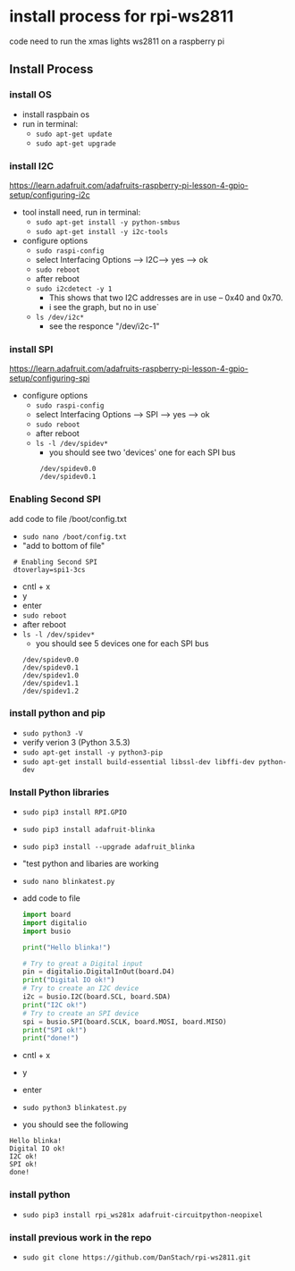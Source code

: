 # install process for rpi-ws2811
code need to run the xmas lights ws2811 on a raspberry pi

## Install Process

### install OS
- install raspbain os
- run in terminal:
  - `sudo apt-get update`
  - `sudo apt-get upgrade`

### install I2C
https://learn.adafruit.com/adafruits-raspberry-pi-lesson-4-gpio-setup/configuring-i2c
- tool install need, run in terminal:
  - `sudo apt-get install -y python-smbus`
  - `sudo apt-get install -y i2c-tools`
- configure options
  - `sudo raspi-config`
  - select Interfacing Options --> I2C--> yes --> ok
  - `sudo reboot`
  - after reboot
  - `sudo i2cdetect -y 1`
    - This shows that two I2C addresses are in use – 0x40 and 0x70.
    - i see the graph, but no in use`
  -  `ls /dev/i2c*`
     - see the responce "/dev/i2c-1"

### install SPI
https://learn.adafruit.com/adafruits-raspberry-pi-lesson-4-gpio-setup/configuring-spi
- configure options
  - `sudo raspi-config`
  - select Interfacing Options --> SPI --> yes --> ok
  - `sudo reboot`
  - after reboot
  - `ls -l /dev/spidev*`
    - you should see two 'devices' one for each SPI bus
    ```
     /dev/spidev0.0
     /dev/spidev0.1
    ```

### Enabling Second SPI
add code to file  /boot/config.txt 
- `sudo nano /boot/config.txt`
- "add to bottom of file"
```
 # Enabling Second SPI
 dtoverlay=spi1-3cs
``` 
- cntl + x
- y
- enter
- `sudo reboot`
- after reboot
- `ls -l /dev/spidev*`
    - you should see 5 devices one for each SPI bus
    ```
    /dev/spidev0.0
    /dev/spidev0.1
    /dev/spidev1.0
    /dev/spidev1.1
    /dev/spidev1.2
    ```
  
### install python and pip
- `sudo python3 -V`
- verify verion 3 (Python 3.5.3)
- `sudo apt-get install -y python3-pip`
- `sudo apt-get install build-essential libssl-dev libffi-dev python-dev`

### Install Python libraries
- `sudo pip3 install RPI.GPIO`
- `sudo pip3 install adafruit-blinka`
- `sudo pip3 install --upgrade adafruit_blinka`


- "test python and libaries are working
- `sudo nano blinkatest.py`
- add code to file
    ```python
    import board
    import digitalio
    import busio

    print("Hello blinka!")

    # Try to great a Digital input
    pin = digitalio.DigitalInOut(board.D4)
    print("Digital IO ok!")
    # Try to create an I2C device
    i2c = busio.I2C(board.SCL, board.SDA)
    print("I2C ok!")
    # Try to create an SPI device
    spi = busio.SPI(board.SCLK, board.MOSI, board.MISO)
    print("SPI ok!")
    print("done!")
    ```
- cntl + x
- y
- enter
- `sudo python3 blinkatest.py`
- you should see the following
```
Hello blinka!
Digital IO ok!
I2C ok!
SPI ok!
done!
```
### install python
- `sudo pip3 install rpi_ws281x adafruit-circuitpython-neopixel`
### install previous work in the repo
- `sudo git clone https://github.com/DanStach/rpi-ws2811.git`

